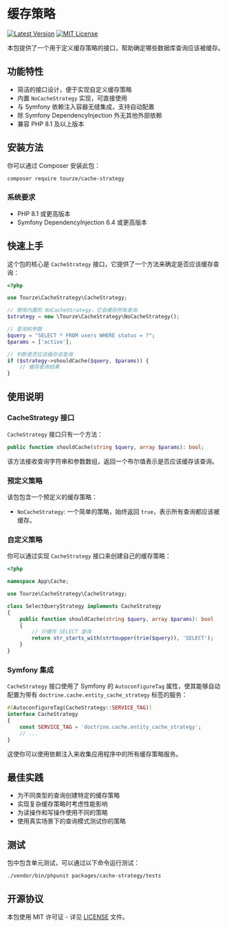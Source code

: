 # 缓存策略

[![Latest Version](https://img.shields.io/packagist/v/tourze/cache-strategy.svg?style=flat-square)](https://packagist.org/packages/tourze/cache-strategy)
[![MIT License](https://img.shields.io/packagist/l/tourze/cache-strategy.svg?style=flat-square)](https://github.com/tourze/cache-strategy/blob/main/LICENSE)

本包提供了一个用于定义缓存策略的接口，帮助确定哪些数据库查询应该被缓存。

## 功能特性

- 简洁的接口设计，便于实现自定义缓存策略
- 内置 `NoCacheStrategy` 实现，可直接使用
- 与 Symfony 依赖注入容器无缝集成，支持自动配置
- 除 Symfony DependencyInjection 外无其他外部依赖
- 兼容 PHP 8.1 及以上版本

## 安装方法

你可以通过 Composer 安装此包：

```bash
composer require tourze/cache-strategy
```

### 系统要求

- PHP 8.1 或更高版本
- Symfony DependencyInjection 6.4 或更高版本

## 快速上手

这个包的核心是 `CacheStrategy` 接口，它提供了一个方法来确定是否应该缓存查询：

```php
<?php

use Tourze\CacheStrategy\CacheStrategy;

// 使用内置的 NoCacheStrategy，它会缓存所有查询
$strategy = new \Tourze\CacheStrategy\NoCacheStrategy();

// 查询和参数
$query = "SELECT * FROM users WHERE status = ?";
$params = ['active'];

// 判断是否应该缓存该查询
if ($strategy->shouldCache($query, $params)) {
    // 缓存查询结果
}
```

## 使用说明

### CacheStrategy 接口

`CacheStrategy` 接口只有一个方法：

```php
public function shouldCache(string $query, array $params): bool;
```

该方法接收查询字符串和参数数组，返回一个布尔值表示是否应该缓存该查询。

### 预定义策略

该包包含一个预定义的缓存策略：

- `NoCacheStrategy`: 一个简单的策略，始终返回 `true`，表示所有查询都应该被缓存。

### 自定义策略

你可以通过实现 `CacheStrategy` 接口来创建自己的缓存策略：

```php
<?php

namespace App\Cache;

use Tourze\CacheStrategy\CacheStrategy;

class SelectQueryStrategy implements CacheStrategy
{
    public function shouldCache(string $query, array $params): bool
    {
        // 只缓存 SELECT 查询
        return str_starts_with(strtoupper(trim($query)), 'SELECT');
    }
}
```

### Symfony 集成

`CacheStrategy` 接口使用了 Symfony 的 `AutoconfigureTag` 属性，使其能够自动配置为带有 `doctrine.cache.entity_cache_strategy` 标签的服务：

```php
#[AutoconfigureTag(CacheStrategy::SERVICE_TAG)]
interface CacheStrategy
{
    const SERVICE_TAG = 'doctrine.cache.entity_cache_strategy';
    // ...
}
```

这使你可以使用依赖注入来收集应用程序中的所有缓存策略服务。

## 最佳实践

- 为不同类型的查询创建特定的缓存策略
- 实现复杂缓存策略时考虑性能影响
- 为读操作和写操作使用不同的策略
- 使用真实场景下的查询模式测试你的策略

## 测试

包中包含单元测试，可以通过以下命令运行测试：

```bash
./vendor/bin/phpunit packages/cache-strategy/tests
```

## 开源协议

本包使用 MIT 许可证 - 详见 [LICENSE](LICENSE) 文件。 
